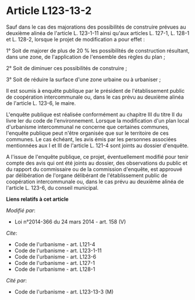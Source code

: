 # Article L123-13-2

Sauf dans le cas des majorations des possibilités de construire prévues au deuxième alinéa de l'article L. 123-1-11 ainsi
qu'aux articles L. 127-1, L. 128-1 et L. 128-2, lorsque le projet de modification a pour effet : 

1° Soit de majorer de plus de 20 % les possibilités de construction résultant, dans une zone, de l'application de l'ensemble
des règles du plan ; 

2° Soit de diminuer ces possibilités de construire ; 

3° Soit de réduire la surface d'une zone urbaine ou à urbaniser ; 

Il est soumis à enquête publique par le président de l'établissement public de coopération intercommunale ou, dans le cas
prévu au deuxième alinéa de l'article L. 123-6, le maire. 

L'enquête publique est réalisée conformément au chapitre III du titre II du livre Ier du code de l'environnement. Lorsque la
modification d'un plan local d'urbanisme intercommunal ne concerne que certaines communes, l'enquête publique peut n'être
organisée que sur le territoire de ces communes. Le cas échéant, les avis émis par les personnes associées mentionnées aux I
et III de l'article L. 121-4 sont joints au dossier d'enquête. 

A l'issue de l'enquête publique, ce projet, éventuellement modifié pour tenir compte des avis qui ont été joints au dossier,
des observations du public et du rapport du commissaire ou de la commission d'enquête, est approuvé par délibération de
l'organe délibérant de l'établissement public de coopération intercommunale ou, dans le cas prévu au deuxième alinéa de
l'article L. 123-6, du conseil municipal.

**Liens relatifs à cet article**

_Modifié par_:

  - Loi n°2014-366 du 24 mars 2014 - art. 158 (V)

_Cite_:

  - Code de l'urbanisme - art. L121-4
  - Code de l'urbanisme - art. L123-1-11
  - Code de l'urbanisme - art. L123-6
  - Code de l'urbanisme - art. L127-1
  - Code de l'urbanisme - art. L128-1

_Cité par_:

  - Code de l'urbanisme - art. L123-13-3 (M)
